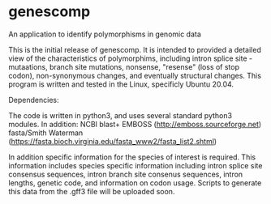 # genescomp
An application to identify polymorphisms in genomic data

This is the initial release of genescomp. It is intended to provided a detailed view of the characteristics of polymorphims, including intron splice site - mutaations, branch site mutations, nonsense, "resense" (loss of stop codon), non-synonymous changes, and eventually structural changes.
This program is written and tested in the Linux, specificly Ubuntu 20.04.

Dependencies:

The code is written in python3, and uses several standard python3 modules.
In addition:
NCBI blast+
EMBOSS (http://emboss.sourceforge.net)
fasta/Smith Waterman (https://fasta.bioch.virginia.edu/fasta_www2/fasta_list2.shtml)

In addition specific information for the species of interest is required.
This information includes species specific information including intron splice site consensus sequences, intron branch site consenus sequences, intron lengths, genetic code, and information on codon usage.
Scripts to generate this data from the .gff3 file will be uploaded soon.


